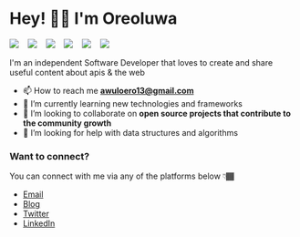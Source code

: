# Hey! 👋🏼 I'm Oreoluwa

<img src="https://img.shields.io/badge/javascript%20-%23F0DB4F.svg?&style=for-the-badge&logo=javascript&logoColor=white" />&nbsp;&nbsp;&nbsp;
<img src="https://img.shields.io/badge/mongodb%20-%234DB33D.svg?&style=for-the-badge&logo=mongodb&logoColor=white" />&nbsp;&nbsp;&nbsp;
<img src="https://img.shields.io/badge/express%20-%2368a063.svg?&style=for-the-badge&logo=express&logoColor=white" />&nbsp;&nbsp;&nbsp;
<img src="https://img.shields.io/badge/node.js%20-%233c873a.svg?&style=for-the-badge&logo=node.js&logoColor=white" />&nbsp;&nbsp;&nbsp;
<img src="https://img.shields.io/badge/react%20-%2300D9FF.svg?&style=for-the-badge&logo=react&logoColor=white" />&nbsp;&nbsp;&nbsp;
<img src="https://img.shields.io/badge/TypeScript%20-%23007acc.svg?&style=for-the-badge&logo=typescript&logoColor=white" />&nbsp;&nbsp;&nbsp;

I'm an independent Software Developer that loves to create and share useful content about apis & the web

- 📫 How to reach me **awuloero13@gmail.com**
- 🌱 I’m currently learning new technologies and frameworks
- 👯 I’m looking to collaborate on **open source projects that contribute to the community growth**
- 🤔 I’m looking for help with data structures and algorithms

### Want to connect?

You can connect with me via any of the platforms below 👇🏾

- [Email](mailto:awuloero13@gmail.com)
- [Blog](#)
- [Twitter](#)
- [LinkedIn](https://www.linkedin.com/in/emmaunel-oreoluwa/)

 <!-- <h3 align="middle">Languages and Tools:</h3>
<ul>
 <li><pre><b>HTML</b></pre></li>
 <li><pre><b>CSS3</b></pre></li>
 <li><pre><b>JavaScript</b></pre></li>
 <li><pre>Node.js</pre></li>
 <li><pre>React.js</pre></li>
 <li><pre>Next.js</pre></li>
  <li><pre>Nest.js</pre></li>
  <li><pre>Express.js</pre></li>
 <li><pre>GraphQl</pre></li>
  </ul> -->
